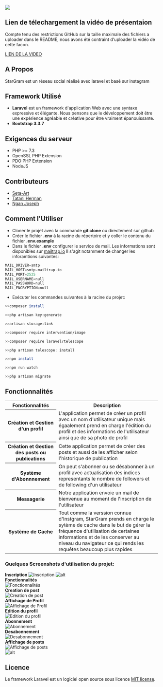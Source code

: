 
![](https://github.com/Seta-art/StarGram/blob/master/Screenschots/Logo.PNG)
## Lien de télechargement la vidéo de présentaion
Compte tenu des restrictions GitHub sur la taille maximale des fichiers a uploader dans le README, nous avons été contraint d'uploader la vidéo de cette facon.

[LIEN DE LA VIDEO](http://we.tl/t-HVSn9n9BPq)
## A Propos
StarGram est un réseau social réalisé avec laravel et basé sur instagram

## Framework Utilisé 

* **Laravel**
est un framework d'application Web avec une syntaxe expressive et élégante. Nous pensons que le développement doit être une expérience agréable et créative pour être vraiment épanouissante.
* **Bootstrap 3.3.7**

## Exigences du serveur
* PHP >= 7.3
* OpenSSL PHP Extension
* PDO PHP Extension
* NodeJS

## Contributeurs
* [Seta-Art](https://github.com/Seta-art)
* [Tatani Herman](https://github.com/Tatani-Herman)
* [Ngan Joseph](https://github.com/ngan-joseph)

## Comment l'Utiliser
* Cloner le projet avec la commande **git clone** ou directement sur github
* Créer le fichier **.env** à la racine du répertoire et y coller le contenu du fichier **.env.example**
*  Dans le fichier **.env** configurer le service de mail. Les informations sont disponibles sur [mailtrap.io](https://mailtrap.io)
Il s'agit notamment de changer les inforamtions suivantes:
```python
MAIL_DRIVER=smtp
MAIL_HOST=smtp.mailtrap.io
MAIL_PORT=2525
MAIL_USERNAME=null
MAIL_PASSWORD=null
MAIL_ENCRYPTION=null
```
* Exécuter les commandes suivantes à la racine du projet:  
```bash  
>>composer install

>>php artisan key:generate 

>>artisan storage:link

>>composer require intervention/image

>>composer require laravel/telescope

>>php artisan telescope: install

>>npm install

>>npm run watch 

>>php artisan migrate
``` 
## Fonctionnalités
<table>
    <tr>
        <th>Fonctionnalités</th>
        <th> Description</th>
    </tr>
    <tr>
        <th>Création et Gestion d'un profil</th>
        <td> L'application permet de créer un profil avec un nom d'utilisateur unique mais égaalement prend en charge l'édition du profil et des informations de l'utilisateur ainsi que de sa photo de profil</td>
    </tr>
    <tr>
        <th>Création et Gestion des  posts ou publications</th>
        <td> Cette application permet de créer des posts et aussi de les afficher selon l'historique de publication</td>
    </tr>
    <tr>
        <th>Système d'Abonnnement</th>
        <td> On peut s'abonner ou se désabonner à un profil avec actualisation des indices representants le nombre de followers et de following d'un utilisateur</td>
    </tr>
    <tr>
        <th>Messagerie</th>
        <td> Notre application envoie un mail de bienvenue au moment de l'inscription de l'utilisateur</td>
    </tr>
    <tr>
        <th>Système de Cache</th>
        <td> Tout comme la verssion connue d'Instgram, StarGram prends en charge le sytème de cache dans le but de gérer la fréquence d'utilisation de certaines informations et de les conserver au niveau du navigateur ce qui rends les requêtes beaucoup plus rapides</td>
    </tr>
   </table>

### Quelques Screenshots d'utilisation du projet:
**Inscription**
![Inscription](https://github.com/Seta-art/StarGram/blob/master/Screenschots/1.PNG)
![alt](https://github.com/Seta-art/StarGram/blob/master/Screenschots/2.PNG)
<br>
**Fonctionnalités**
<br>
![Fonctionnalités](https://github.com/Seta-art/StarGram/blob/master/Screenschots/3.PNG)<br>
**Creation de post** <br>
![Creation de post](https://github.com/Seta-art/StarGram/blob/master/Screenschots/4.PNG)<br>
**Affichage de Profil** <br>
![Affichage de Profil](https://github.com/Seta-art/StarGram/blob/master/Screenschots/5.PNG) <br>
**Edition du profil** <br>
![Edition du profil](https://github.com/Seta-art/StarGram/blob/master/Screenschots/6.PNG) <br>
**Abonnement** <br>
![Abonnement](https://github.com/Seta-art/StarGram/blob/master/Screenschots/7.PNG) <br>
**Desabonnement** <br>
![Desabonnement](https://github.com/Seta-art/StarGram/blob/master/Screenschots/8.PNG) <br>
**Affichage de posts** <br>
![Affichage de posts](https://github.com/Seta-art/StarGram/blob/master/Screenschots/9.PNG) <br>
![alt](https://github.com/Seta-art/StarGram/blob/master/Screenschots/10.PNG) <br>
## Licence
Le framework Laravel est un logiciel open source sous licence [MIT license](https://opensource.org/licenses/MIT).
